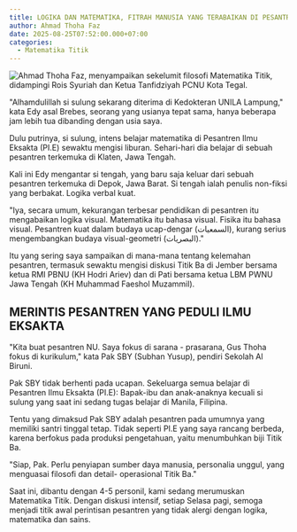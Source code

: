 ```yaml
---
title: LOGIKA DAN MATEMATIKA, FITRAH MANUSIA YANG TERABAIKAN DI PESANTREN (?)
author: Ahmad Thoha Faz
date: 2025-08-25T07:52:00.000+07:00
categories:
  - Matematika Titik
---
```

![Ahmad Thoha Faz, menyampaikan sekelumit filosofi Matematika Titik, didampingi Rois Syuriah dan Ketua Tanfidziyah PCNU Kota Tegal.](/images/uploads/whatsapp-image-2025-08-24-at-12.25.13_e515104d.jpg "Ahmad Thoha Faz, menyampaikan sekelumit filosofi Matematika Titik, didampingi Rois Syuriah dan Ketua Tanfidziyah PCNU Kota Tegal.")

"Alhamdulillah si sulung sekarang diterima di Kedokteran UNILA Lampung," kata Edy asal Brebes, seorang yang usianya tepat sama, hanya beberapa jam lebih tua dibanding dengan usia saya.



Dulu putrinya, si sulung, intens belajar matematika di Pesantren Ilmu Eksakta (PI.E) sewaktu mengisi liburan. Sehari-hari dia belajar di sebuah pesantren terkemuka di Klaten, Jawa Tengah.



Kali ini Edy mengantar si tengah, yang baru saja keluar dari sebuah pesantren terkemuka di Depok, Jawa Barat. Si tengah ialah penulis non-fiksi yang berbakat. Logika verbal kuat.



"Iya, secara umum, kekurangan terbesar pendidikan di pesantren itu mengabaikan logika visual. Matematika itu bahasa visual. Fisika itu bahasa visual. Pesantren kuat dalam budaya ucap-dengar (السمعيات), kurang serius mengembangkan budaya visual-geometri (البصريات)." 



Itu yang sering saya sampaikan di mana-mana tentang kelemahan pesantren, termasuk sewaktu mengisi diskusi Titik Ba di Jember bersama ketua RMI PBNU (KH Hodri Ariev) dan di Pati bersama ketua LBM PWNU Jawa Tengah (KH Muhammad Faeshol Muzammil).



## MERINTIS PESANTREN YANG PEDULI ILMU EKSAKTA 



"Kita buat pesantren NU. Saya fokus di sarana - prasarana, Gus Thoha fokus di kurikulum," kata Pak SBY (Subhan Yusup), pendiri Sekolah Al Biruni.



Pak SBY tidak berhenti pada ucapan. Sekeluarga semua belajar di Pesantren Ilmu Eksakta (PI.E): Bapak-ibu dan anak-anaknya kecuali si sulung yang saat ini sedang tugas belajar di Manila, Filipina.



Tentu yang dimaksud Pak SBY adalah pesantren pada umumnya yang memiliki santri tinggal tetap. Tidak seperti PI.E yang saya rancang berbeda, karena berfokus pada produksi pengetahuan, yaitu menumbuhkan biji Titik Ba.



"Siap, Pak. Perlu penyiapan sumber daya manusia, personalia unggul, yang menguasai filosofi dan detail- operasional Titik Ba."



Saat ini, dibantu dengan 4-5 personil, kami sedang merumuskan Matematika Titik. Dengan diskusi intensif, setiap Selasa pagi, semoga menjadi titik awal perintisan pesantren yang tidak alergi dengan logika, matematika dan sains.
